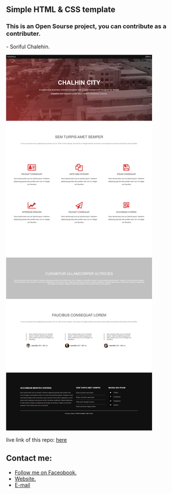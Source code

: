 ## Simple HTML & CSS template
### This is an Open Sourse project, you can contribute as a contributer.
<span> - Soriful Chalehin. </span>

<img src="images/website-preview.jpg">

<p>live link of this repo: <a href=https://soriful-chalehin.github.io/chalehin-city-template/>here</a></p>

## Contact me:
<ul>
    <li><a href='https://facebook.com/Chalehin'> Follow me on Faceobook.</li>
    <li><a href='https://developersoriful.com'> Website.</li>
    <li><a href='mailto:developersoriful@gmail.com'> E-mail </li>
</ul>

